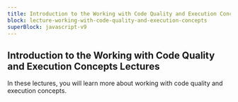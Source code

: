 ```yaml
---
title: Introduction to the Working with Code Quality and Execution Concepts Lectures
block: lecture-working-with-code-quality-and-execution-concepts
superBlock: javascript-v9
---
```


## Introduction to the Working with Code Quality and Execution Concepts Lectures

In these lectures, you will learn more about working with code quality and execution concepts.
